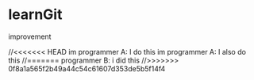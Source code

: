 # learnGit

improvement

//<<<<<<< HEAD
im programmer A: I do this
im programmer A: I also do this
//=======
programmer B: i did this
//>>>>>>> 0f8a1a565f2b49a44c54c61607d353de5b5f14f4
